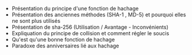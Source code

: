 - Présentation du principe d'une fonction de hachage
- Présentation des anciennes méthodes (SHA-1 , MD-5) et pourquoi elles ne sont plus utilisés
- Présentation de sha-256 (Utilisation / Avantage - Inconvénients)
- Expliquation du principe de collision et comment régler le soucis
- Qu'est qu'une bonne fonction de hachage
- Paradoxe des anniversaires lié aux hachage
